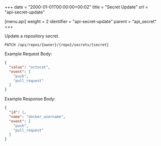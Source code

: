 +++
date = "2000-01-01T00:00:00+00:02"
title = "Secret Update"
url = "api-secret-update"

[menu.api]
  weight = 2
  identifier = "api-secret-update"
  parent = "api_secret"
+++


Update a repository secret.

```text
PATCH /api/repos/{owner}/{repo}/secrets/{secret}
```

Example Request Body:

```json
{
  "value": "octocat",
  "event": [
    "push",
    "pull_request"
  ]
}
```

Example Response Body:

```json
{
  "id": 1,
  "name": "docker_username",
  "event": [
    "push",
    "pull_request"
  ]
}
```
